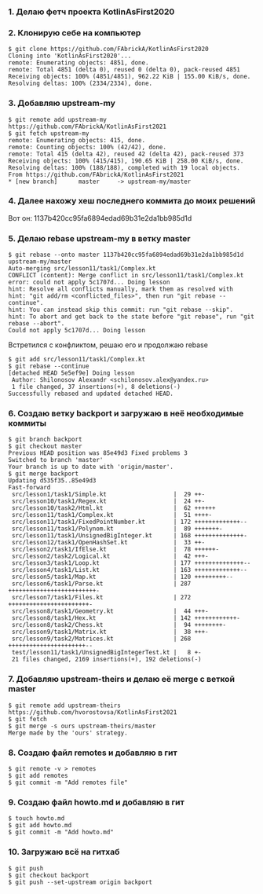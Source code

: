 ### 1. Делаю фетч проекта KotlinAsFirst2020

### 2. Клонирую себе на компьютер

	$ git clone https://github.com/FAbrickA/KotlinAsFirst2020
	Cloning into 'KotlinAsFirst2020'...
	remote: Enumerating objects: 4851, done.
	remote: Total 4851 (delta 0), reused 0 (delta 0), pack-reused 4851
	Receiving objects: 100% (4851/4851), 962.22 KiB | 155.00 KiB/s, done.
	Resolving deltas: 100% (2334/2334), done.

### 3. Добавляю upstream-my

	$ git remote add upstream-my https://github.com/FAbrickA/KotlinAsFirst2021
	$ git fetch upstream-my
	remote: Enumerating objects: 415, done.
	remote: Counting objects: 100% (42/42), done.
	remote: Total 415 (delta 42), reused 42 (delta 42), pack-reused 373
	Receiving objects: 100% (415/415), 190.65 KiB | 258.00 KiB/s, done.
	Resolving deltas: 100% (188/188), completed with 19 local objects.
	From https://github.com/FAbrickA/KotlinAsFirst2021
	* [new branch]      master     -> upstream-my/master


### 4. Далее нахожу хеш последнего коммита до моих решений
Вот он: 1137b420cc95fa6894edad69b31e2da1bb985d1d

### 5. Делаю rebase upstream-my в ветку master

	$ git rebase --onto master 1137b420cc95fa6894edad69b31e2da1bb985d1d upstream-my/master
	Auto-merging src/lesson11/task1/Complex.kt
	CONFLICT (content): Merge conflict in src/lesson11/task1/Complex.kt
	error: could not apply 5c1707d... Doing lesson
	hint: Resolve all conflicts manually, mark them as resolved with
	hint: "git add/rm <conflicted_files>", then run "git rebase --continue".
	hint: You can instead skip this commit: run "git rebase --skip".
	hint: To abort and get back to the state before "git rebase", run "git rebase --abort".
	Could not apply 5c1707d... Doing lesson

Встретился с конфликтом, решаю его и продолжаю rebase

	$ git add src/lesson11/task1/Complex.kt
	$ git rebase --continue
	[detached HEAD 5e5ef9e] Doing lesson
	 Author: Shilonosov Alexandr <schilonosov.alex@yandex.ru>
	 1 file changed, 37 insertions(+), 8 deletions(-)
	Successfully rebased and updated detached HEAD.

### 6. Создаю ветку backport и загружаю в неё необходимые коммиты

	$ git branch backport
	$ git checkout master
	Previous HEAD position was 85e49d3 Fixed problems 3
	Switched to branch 'master'
	Your branch is up to date with 'origin/master'.
	$ git merge backport
	Updating d535f35..85e49d3
	Fast-forward
	 src/lesson1/task1/Simple.kt                   |  29 ++-
	 src/lesson10/task1/Regex.kt                   |  24 ++-
	 src/lesson10/task2/Html.kt                    |  62 ++++++
	 src/lesson11/task1/Complex.kt                 |  51 ++++-
	 src/lesson11/task1/FixedPointNumber.kt        | 172 +++++++++++++--
	 src/lesson11/task1/Polynom.kt                 |  89 +++++++-
	 src/lesson11/task1/UnsignedBigInteger.kt      | 168 ++++++++++++++-
	 src/lesson12/task1/OpenHashSet.kt             |  33 ++-
	 src/lesson2/task1/IfElse.kt                   |  78 ++++++-
	 src/lesson2/task2/Logical.kt                  |  42 +++-
	 src/lesson3/task1/Loop.kt                     | 177 ++++++++++++++--
	 src/lesson4/task1/List.kt                     | 163 +++++++++++++--
	 src/lesson5/task1/Map.kt                      | 120 +++++++++--
	 src/lesson6/task1/Parse.kt                    | 287 +++++++++++++++++++++++++-
	 src/lesson7/task1/Files.kt                    | 272 +++++++++++++++++++++++-
	 src/lesson8/task1/Geometry.kt                 |  44 +++-
	 src/lesson8/task1/Hex.kt                      | 142 ++++++++++++-
	 src/lesson8/task2/Chess.kt                    |  94 ++++++++-
	 src/lesson9/task1/Matrix.kt                   |  38 +++-
	 src/lesson9/task2/Matrices.kt                 | 268 ++++++++++++++++++++++--
	 test/lesson11/task1/UnsignedBigIntegerTest.kt |   8 +-
	 21 files changed, 2169 insertions(+), 192 deletions(-)

### 7. Добавляю upstream-theirs и делаю её merge с веткой master

	$ git remote add upstream-theirs https://github.com/hvorostovsa/KotlinAsFirst2021
	$ git fetch
	$ git merge -s ours upstream-theirs/master
	Merge made by the 'ours' strategy.

### 8. Создаю файл remotes и добавляю в гит

	$ git remote -v > remotes
	$ git add remotes
	$ git commit -m "Add remotes file"

### 9. Создаю файл howto.md и добавляю в гит

	$ touch howto.md
	$ git add howto.md
	$ git commit -m "Add howto.md"

### 10. Загружаю всё на гитхаб

	$ git push
	$ git checkout backport
	$ git push --set-upstream origin backport

